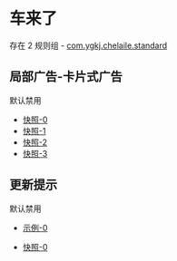 # 车来了

存在 2 规则组 - [com.ygkj.chelaile.standard](/src/apps/com.ygkj.chelaile.standard.ts)

## 局部广告-卡片式广告

默认禁用

- [快照-0](https://i.gkd.li/import/13062991)
- [快照-1](https://i.gkd.li/import/13062984)
- [快照-2](https://i.gkd.li/import/13464325)
- [快照-3](https://i.gkd.li/import/13625374)

## 更新提示

默认禁用

- [示例-0](https://m.gkd.li/57941037/31613a9d-202a-4359-bc99-274dddb180ce)

- [快照-0](https://i.gkd.li/import/14325666)
